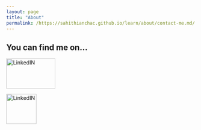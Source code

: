 ```yaml
---
layout: page
title: "About"
permalink: /https://sahithianchac.github.io/learn/about/contact-me.md/
---
```


## You can find me on...

[<img src = "https://github.com/sahithianchac/learn/blob/main/docs/about/linkedin.jpg" alt="LinkedIN" width="130" height="80">](https://www.linkedin.com/in/sahithiancha/)

[<img src = "https://github.com/sahithianchac/learn/blob/main/docs/about/GitHub-Mark.png" alt="LinkedIN" width="80" height="80">](https://sahithianchac.github.io/learn/)

